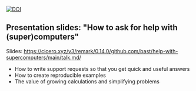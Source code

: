 [![DOI](https://zenodo.org/badge/DOI/10.5281/zenodo.8392762.svg)](https://doi.org/10.5281/zenodo.8392762)

## Presentation slides: "How to ask for help with (super)computers"

Slides: https://cicero.xyz/v3/remark/0.14.0/github.com/bast/help-with-supercomputers/main/talk.md/

- How to write support requests so that you get quick and useful answers
- How to create reproducible examples
- The value of growing calculations and simplifying problems
